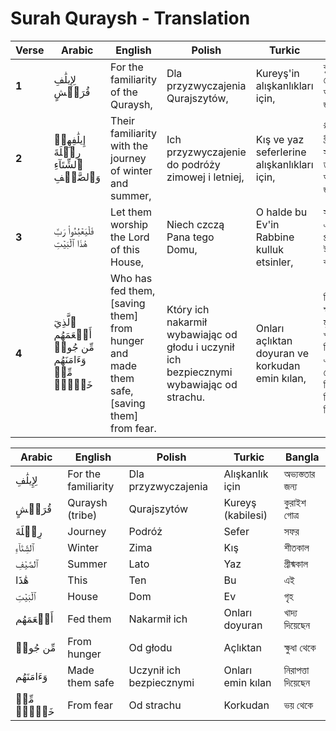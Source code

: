 # Surah Quraysh - Translation

| **Verse** | **Arabic**                              | **English**                                  | **Polish**                              | **Turkic**                              | **Bangla**                               |
|-----------|-----------------------------------------|----------------------------------------------|------------------------------------------|------------------------------------------|------------------------------------------|
| **1**     | لِإِيلَٰفِ قُرَيۡشٍ                     | For the familiarity of the Quraysh,          | Dla przyzwyczajenia Qurajszytów,         | Kureyş'in alışkanlıkları için,           | কুরাইশ গোত্রের অভ্যস্ততার জন্য,          |
| **2**     | إِيلَٰفِهِمۡ رِحۡلَةَ ٱلشِّتَآءِ وَٱلصَّيۡفِ | Their familiarity with the journey of winter and summer, | Ich przyzwyczajenie do podróży zimowej i letniej, | Kış ve yaz seferlerine alışkanlıkları için, | শীতকাল ও গ্রীষ্মকালের সফরে তাদের অভ্যস্ততার জন্য, |
| **3**     | فَلۡيَعۡبُدُواْ رَبَّ هَٰذَا ٱلۡبَيۡتِ   | Let them worship the Lord of this House,     | Niech czczą Pana tego Domu,              | O halde bu Ev'in Rabbine kulluk etsinler,| সুতরাং তারা এই গৃহের প্রতিপালকের ইবাদত করুক, |
| **4**     | ٱلَّذِيٓ أَطۡعَمَهُم مِّن جُوعٖ وَءَامَنَهُم مِّنۡ خَوۡفِۭ | Who has fed them, [saving them] from hunger and made them safe, [saving them] from fear. | Który ich nakarmił wybawiając od głodu i uczynił ich bezpiecznymi wybawiając od strachu. | Onları açlıktan doyuran ve korkudan emin kılan, | যিনি তাদের ক্ষুধা থেকে মুক্তি দিয়ে খাদ্য দিয়েছেন এবং ভয় থেকে মুক্তি দিয়ে নিরাপত্তা দিয়েছেন। |


| **Arabic**         | **English**             | **Polish**                | **Turkic**             | **Bangla**               |
|---------------------|-------------------------|---------------------------|-------------------------|--------------------------|
| لِإِيلَٰفِ         | For the familiarity     | Dla przyzwyczajenia       | Alışkanlık için         | অভ্যস্ততার জন্য          |
| قُرَيۡشٍ           | Quraysh (tribe)         | Qurajszytów               | Kureyş (kabilesi)       | কুরাইশ গোত্র             |
| رِحۡلَةَ           | Journey                 | Podróż                    | Sefer                   | সফর                      |
| ٱلشِّتَآءِ        | Winter                 | Zima                      | Kış                     | শীতকাল                   |
| ٱلصَّيۡفِ          | Summer                 | Lato                      | Yaz                     | গ্রীষ্মকাল                |
| هَٰذَا             | This                   | Ten                       | Bu                      | এই                       |
| ٱلۡبَيۡتِ          | House                  | Dom                       | Ev                      | গৃহ                      |
| أَطۡعَمَهُم       | Fed them               | Nakarmił ich              | Onları doyuran          | খাদ্য দিয়েছেন           |
| مِّن جُوعٖ         | From hunger            | Od głodu                  | Açlıktan                | ক্ষুধা থেকে              |
| وَءَامَنَهُم      | Made them safe         | Uczynił ich bezpiecznymi  | Onları emin kılan       | নিরাপত্তা দিয়েছেন       |
| مِّنۡ خَوۡفِۭ      | From fear              | Od strachu                | Korkudan                | ভয় থেকে                 |
